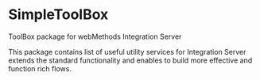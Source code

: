 SimpleToolBox
=============

ToolBox package for webMethods Integration Server

This package contains list of useful utility services for Integration Server
extends the standard functionality and enables to build more effective and function rich flows.
